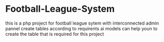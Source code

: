 # Football-League-System

this is a php project for football league sytem with interconnected admin pannel 
create tables according to requirents ai models can help youn to  create the table that is required for this project 
